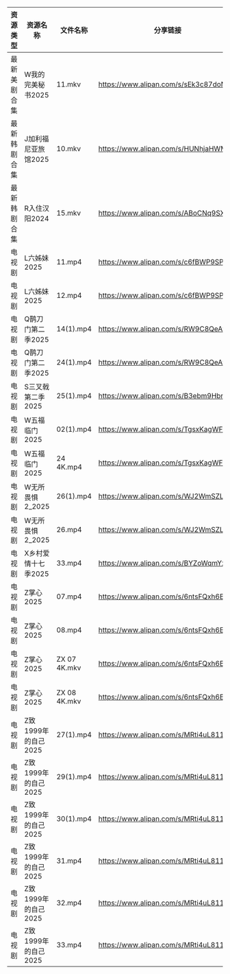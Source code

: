 | 资源类型   | 资源名称           | 文件名称         | 分享链接                                 | 更新时间                |
| ------ | -------------- | ------------ | ------------------------------------ | ------------------- |
| 最新美剧合集 | W我的完美秘书2025    | 11.mkv       | https://www.alipan.com/s/sEk3c87doNf | 2025-02-09 00:08:06 |
| 最新韩剧合集 | J加利福尼亚旅馆2025   | 10.mkv       | https://www.alipan.com/s/HUNhjaHWM5w | 2025-02-09 12:05:44 |
| 最新韩剧合集 | R入住汉阳2024      | 15.mkv       | https://www.alipan.com/s/ABoCNq9SXUm | 2025-02-09 00:07:50 |
| 电视剧    | L六姊妹2025       | 11.mp4       | https://www.alipan.com/s/c6fBWP9SPHQ | 2025-02-09 19:05:55 |
| 电视剧    | L六姊妹2025       | 12.mp4       | https://www.alipan.com/s/c6fBWP9SPHQ | 2025-02-09 19:05:55 |
| 电视剧    | Q鹊刀门第二季2025    | 14(1).mp4    | https://www.alipan.com/s/RW9C8QeAfMP | 2025-02-09 19:06:18 |
| 电视剧    | Q鹊刀门第二季2025    | 24(1).mp4    | https://www.alipan.com/s/RW9C8QeAfMP | 2025-02-09 19:06:18 |
| 电视剧    | S三叉戟第二季2025    | 25(1).mp4    | https://www.alipan.com/s/B3ebm9HbnkE | 2025-02-09 19:06:32 |
| 电视剧    | W五福临门2025      | 02(1).mp4    | https://www.alipan.com/s/TgsxKagWFvt | 2025-02-09 19:06:35 |
| 电视剧    | W五福临门2025      | 24 4K.mp4    | https://www.alipan.com/s/TgsxKagWFvt | 2025-02-09 19:06:35 |
| 电视剧    | W无所畏惧2_2025    | 26(1).mp4    | https://www.alipan.com/s/WJ2WmSZLSR5 | 2025-02-09 12:06:50 |
| 电视剧    | W无所畏惧2_2025    | 26.mp4       | https://www.alipan.com/s/WJ2WmSZLSR5 | 2025-02-09 00:08:09 |
| 电视剧    | X乡村爱情十七季2025   | 33.mp4       | https://www.alipan.com/s/BYZoWqmYxdR | 2025-02-09 14:07:42 |
| 电视剧    | Z掌心2025        | 07.mp4       | https://www.alipan.com/s/6ntsFQxh6Eo | 2025-02-09 14:08:07 |
| 电视剧    | Z掌心2025        | 08.mp4       | https://www.alipan.com/s/6ntsFQxh6Eo | 2025-02-09 14:08:07 |
| 电视剧    | Z掌心2025        | ZX 07 4K.mkv | https://www.alipan.com/s/6ntsFQxh6Eo | 2025-02-09 19:07:12 |
| 电视剧    | Z掌心2025        | ZX 08 4K.mkv | https://www.alipan.com/s/6ntsFQxh6Eo | 2025-02-09 19:07:12 |
| 电视剧    | Z致1999年的自己2025 | 27(1).mp4    | https://www.alipan.com/s/MRti4uL811P | 2025-02-09 12:07:30 |
| 电视剧    | Z致1999年的自己2025 | 29(1).mp4    | https://www.alipan.com/s/MRti4uL811P | 2025-02-09 12:07:30 |
| 电视剧    | Z致1999年的自己2025 | 30(1).mp4    | https://www.alipan.com/s/MRti4uL811P | 2025-02-09 12:07:29 |
| 电视剧    | Z致1999年的自己2025 | 31.mp4       | https://www.alipan.com/s/MRti4uL811P | 2025-02-09 12:07:29 |
| 电视剧    | Z致1999年的自己2025 | 32.mp4       | https://www.alipan.com/s/MRti4uL811P | 2025-02-09 12:07:29 |
| 电视剧    | Z致1999年的自己2025 | 33.mp4       | https://www.alipan.com/s/MRti4uL811P | 2025-02-09 12:07:29 |
